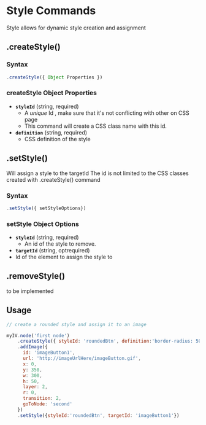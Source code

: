 # Style Commands

Style allows for dynamic style creation and assignment 

## .createStyle()

### Syntax
```javascript
.createStyle({ Object Properties })
```

### createStyle Object Properties

* __`styleId`__ (string, required)
  * A *unique* Id , make sure that it's not conflicting with other on CSS page 
  * This command will create a CSS class name with this id.
* __`definition`__ (string, required)
  * CSS definition of the style

## .setStyle()

Will assign a style to the targetId
The id is not limited to the CSS classes created with .createStyle() command

### Syntax
```javascript
.setStyle({ setStyleOptions})
```

### setStyle Object Options

* __`styleId`__ (string, required)
  * An id of the style to remove.
* __`targetId`__ (string, optrequired)
 * Id of the element to assign the style to


## .removeStyle()

to be implemented

## Usage

```javascript
// create a rounded style and assign it to an image

myIV.node('first node')
    .createStyle({ styleId: 'roundedBtn', definition:'border-radius: 50%; border: 1px solid red; box-shadow: 5px 5px 20px #000; cursor: pointer'})
    .addImage({
      id: 'imageButton1',
      url: 'http://imageUrlHere/imageButton.gif',
      x: 0,
      y: 350,
      w: 300,
      h: 50,
      layer: 2,
      r: 0,
      transition: 2,
      goToNode: 'second'
    })
    .setStyle({styleId:'roundedBtn', targetId: 'imageButton1'})

```

